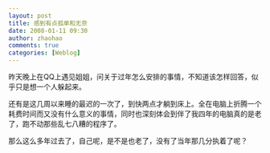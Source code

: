 ```yaml
---
layout: post
title: 感到有点孤单和无奈
date: 2008-01-11 09:30
author: zhaohao
comments: true
categories: [Weblog]
---
```

昨天晚上在QQ上遇见姐姐，问关于过年怎么安排的事情，不知道该怎样回答，似乎只是想一个人躲起来。

还有是这几周以来睡的最迟的一次了，到快两点才躺到床上。全在电脑上折腾一个耗费时间而又没有什么意义的事情，同时也深刻体会到伴了我四年的电脑真的是老了，跑不动那些乱七八糟的程序了。

那么这么多年过去了，自己呢，是不是也老了，没有了当年那几分执着了呢？

